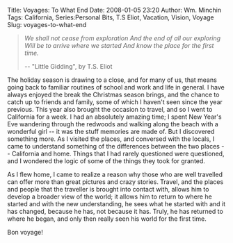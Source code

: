Title: Voyages: To What End
Date: 2008-01-05 23:20
Author: Wm. Minchin
Tags: California, Series:Personal Bits, T.S  Eliot, Vacation, Vision, Voyage
Slug: voyages-to-what-end

> *We shall not cease from exploration
> And the end of all our exploring
> Will be to arrive where we started
> And know the place for the first time.*
>
> -- "Little Gidding", by T.S. Eliot

The holiday season is drawing to a close, and for many of us, that means
going back to familiar routines of school and work and life in general.
I have always enjoyed the break the Christmas season brings, and the
chance to catch up to friends and family, some of which I haven't seen
since the year previous. This year also brought the occasion to travel,
and so I went to California for a week. I had an absolutely amazing
time; I spent New Year's Eve wandering through the redwoods and walking
along the beach with a wonderful girl -- it was the stuff memories are
made of. But I discovered something more. As I visited the places, and
conversed with the locals, I came to understand something of the
differences between the two places -- California and home. Things that I
had rarely questioned were questioned, and I wondered the logic of some
of the things they took for granted.

As I flew home, I came to realize a reason why those who are well
travelled can offer more than great pictures and crazy stories. Travel,
and the places and people that the traveller is brought into contact
with, allows him to develop a broader view of the world; it allows him
to return to where he started and with the new understanding, he sees
what he started with and it has changed, because he has, not because it
has. Truly, he has returned to where he began, and only then really seen
his world for the first time.

Bon voyage!
